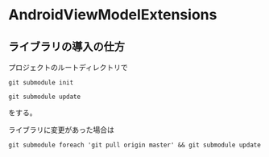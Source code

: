 # AndroidViewModelExtensions

## ライブラリの導入の仕方
プロジェクトのルートディレクトリで

```
git submodule init
```

```
git submodule update
```

をする。

ライブラリに変更があった場合は


```
git submodule foreach 'git pull origin master' && git submodule update
```
